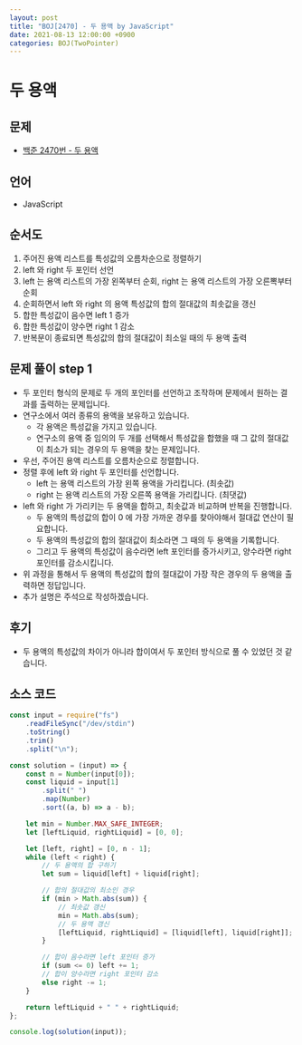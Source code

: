 ```yaml
---
layout: post
title: "BOJ[2470] - 두 용액 by JavaScript"
date: 2021-08-13 12:00:00 +0900
categories: BOJ(TwoPointer)
---
```


# 두 용액

## 문제

- [백준 2470번 - 두 용액](https://www.acmicpc.net/problem/2470)

## 언어

- JavaScript

## 순서도

1. 주어진 용액 리스트를 특성값의 오름차순으로 정렬하기
2. left 와 right 두 포인터 선언
3. left 는 용액 리스트의 가장 왼쪽부터 순회, right 는 용액 리스트의 가장 오른뽁부터 순회
4. 순회하면서 left 와 right 의 용액 특성값의 합의 절대값의 최솟값을 갱신
5. 합한 특성값이 음수면 left 1 증가
6. 합한 특성값이 양수면 right 1 감소
7. 반복문이 종료되면 특성값의 합의 절대값이 최소일 때의 두 용액 출력

## 문제 풀이 step 1

- 두 포인터 형식의 문제로 두 개의 포인터를 선언하고 조작하며 문제에서 원하는 결과를 출력하는 문제입니다.
- 연구소에서 여러 종류의 용액을 보유하고 있습니다.
  - 각 용액은 특성값을 가지고 있습니다.
  - 연구소의 용액 중 임의의 두 개를 선택해서 특성값을 합했을 때 그 값의 절대값이 최소가 되는 경우의 두 용액을 찾는 문제입니다.
- 우선, 주어진 용액 리스트를 오름차순으로 정렬합니다.
- 정렬 후에 left 와 right 두 포인터를 선언합니다.
  - left 는 용액 리스트의 가장 왼쪽 용액을 가리킵니다. (최솟값)
  - right 는 용액 리스트의 가장 오른쪽 용액을 가리킵니다. (최댓값)
- left 와 right 가 가리키는 두 용액을 합하고, 최솟값과 비교하며 반복을 진행합니다.
  - 두 용액의 특성값의 합이 0 에 가장 가까운 경우를 찾아야해서 절대값 연산이 필요합니다.
  - 두 용액의 특성값의 합의 절대값이 최소라면 그 때의 두 용액을 기록합니다.
  - 그리고 두 용액의 특성값이 음수라면 left 포인터를 증가시키고, 양수라면 right 포인터를 감소시킵니다.
- 위 과정을 통해서 두 용액의 특성값의 합의 절대값이 가장 작은 경우의 두 용액을 출력하면 정답입니다.
- 추가 설명은 주석으로 작성하겠습니다.

## 후기

- 두 용액의 특성값의 차이가 아니라 합이여서 두 포인터 방식으로 풀 수 있었던 것 같습니다.

## 소스 코드

```javascript
const input = require("fs")
	.readFileSync("/dev/stdin")
	.toString()
	.trim()
	.split("\n");

const solution = (input) => {
	const n = Number(input[0]);
	const liquid = input[1]
		.split(" ")
		.map(Number)
		.sort((a, b) => a - b);

	let min = Number.MAX_SAFE_INTEGER;
	let [leftLiquid, rightLiquid] = [0, 0];

	let [left, right] = [0, n - 1];
	while (left < right) {
		// 두 용액의 합 구하기
		let sum = liquid[left] + liquid[right];

		// 합의 절대값의 최소인 경우
		if (min > Math.abs(sum)) {
			// 최솟값 갱신
			min = Math.abs(sum);
			// 두 용액 갱신
			[leftLiquid, rightLiquid] = [liquid[left], liquid[right]];
		}

		// 합이 음수라면 left 포인터 증가
		if (sum <= 0) left += 1;
		// 합이 양수라면 right 포인터 감소
		else right -= 1;
	}

	return leftLiquid + " " + rightLiquid;
};

console.log(solution(input));
```
